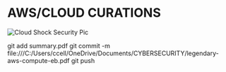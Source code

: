 # AWS/CLOUD CURATIONS

![Cloud Shock Security Pic](https://github.com/user-attachments/assets/52bd404e-2596-40dc-993f-336371d53be8)


git add summary.pdf
git commit -m file:///C:/Users/ccell/OneDrive/Documents/CYBERSECURITY/legendary-aws-compute-eb.pdf
git push


